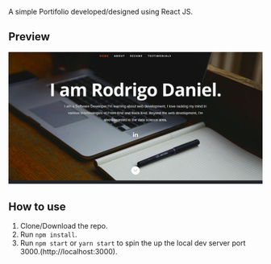 A simple Portifolio developed/designed using React JS.

## Preview
![Preview](images-readme/repository.png)

## How to use
1. Clone/Download the repo.
2. Run  ``` npm install ```.
3. Run ```npm start``` or ```yarn start``` to spin the up the local dev server port 3000.(http://localhost:3000).

